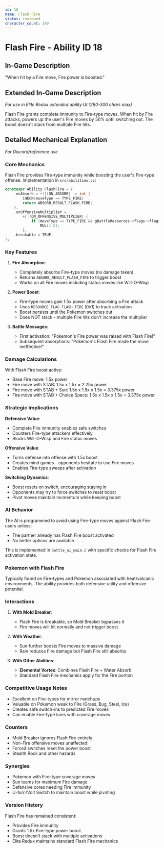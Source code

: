 ```yaml
---
id: 18
name: Flash Fire
status: reviewed
character_count: 190
---
```


# Flash Fire - Ability ID 18

## In-Game Description
"When hit by a Fire move, Fire power is boosted."

## Extended In-Game Description
*For use in Elite Redux extended ability UI (280-300 chars max)*

Flash Fire grants complete immunity to Fire-type moves. When hit by Fire attacks, powers up the user's Fire moves by 50% until switching out. The boost doesn't stack from multiple Fire hits.

## Detailed Mechanical Explanation
*For Discord/reference use*

### Core Mechanics
Flash Fire provides Fire-type immunity while boosting the user's Fire-type offense. Implementation in `src/abilities.cc`:

```cpp
constexpr Ability FlashFire = {
    .onAbsorb = +[](ON_ABSORB) -> int {
        CHECK(moveType == TYPE_FIRE)
        return ABSORB_RESULT_FLASH_FIRE;
    },
    .onOffensiveMultiplier =
        +[](ON_OFFENSIVE_MULTIPLIER) {
            if (moveType == TYPE_FIRE && gBattleResources->flags->flags[battler] & RESOURCE_FLAG_FLASH_FIRE) 
                MUL(1.5);
        },
    .breakable = TRUE,
};
```

### Key Features

1. **Fire Absorption**:
   - Completely absorbs Fire-type moves (no damage taken)
   - Returns `ABSORB_RESULT_FLASH_FIRE` to trigger boost
   - Works on all Fire moves including status moves like Will-O-Wisp

2. **Power Boost**:
   - Fire-type moves gain 1.5x power after absorbing a Fire attack
   - Uses `RESOURCE_FLAG_FLASH_FIRE` (0x1) to track activation
   - Boost persists until the Pokemon switches out
   - Does NOT stack - multiple Fire hits don't increase the multiplier

3. **Battle Messages**:
   - First activation: "Pokemon's Fire power was raised with Flash Fire!"
   - Subsequent absorptions: "Pokemon's Flash Fire made the move ineffective!"

### Damage Calculations
With Flash Fire boost active:
- Base Fire move: 1.5x power
- Fire move with STAB: 1.5x x 1.5x = 2.25x power
- Fire move with STAB + Sun: 1.5x x 1.5x x 1.5x = 3.375x power
- Fire move with STAB + Choice Specs: 1.5x x 1.5x x 1.5x = 3.375x power

### Strategic Implications

**Defensive Value**:
- Complete Fire immunity enables safe switches
- Counters Fire-type attackers effectively  
- Blocks Will-O-Wisp and Fire status moves

**Offensive Value**:
- Turns defense into offense with 1.5x boost
- Creates mind games - opponents hesitate to use Fire moves
- Enables Fire-type sweeps after activation

**Switching Dynamics**:
- Boost resets on switch, encouraging staying in
- Opponents may try to force switches to reset boost
- Pivot moves maintain momentum while keeping boost

### AI Behavior
The AI is programmed to avoid using Fire-type moves against Flash Fire users unless:
- The partner already has Flash Fire boost activated
- No better options are available

This is implemented in `battle_ai_main.c` with specific checks for Flash Fire activation state.

### Pokemon with Flash Fire
Typically found on Fire-types and Pokemon associated with heat/volcanic environments. The ability provides both defensive utility and offensive potential.

### Interactions

1. **With Mold Breaker**:
   - Flash Fire is breakable, so Mold Breaker bypasses it
   - Fire moves will hit normally and not trigger boost

2. **With Weather**:
   - Sun further boosts Fire moves to massive damage
   - Rain reduces Fire damage but Flash Fire still absorbs

3. **With Other Abilities**:
   - **Elemental Vortex**: Combines Flash Fire + Water Absorb
   - Standard Flash Fire mechanics apply for the Fire portion

### Competitive Usage Notes
- Excellent on Fire-types for mirror matchups
- Valuable on Pokemon weak to Fire (Grass, Bug, Steel, Ice)
- Creates safe switch-ins to predicted Fire moves
- Can enable Fire-type lures with coverage moves

### Counters
- Mold Breaker ignores Flash Fire entirely
- Non-Fire offensive moves unaffected
- Forced switches reset the power boost
- Stealth Rock and other hazards

### Synergies
- Pokemon with Fire-type coverage moves
- Sun teams for maximum Fire damage
- Defensive cores needing Fire immunity
- U-turn/Volt Switch to maintain boost while pivoting

### Version History
Flash Fire has remained consistent:
- Provides Fire immunity
- Grants 1.5x Fire-type power boost
- Boost doesn't stack with multiple activations
- Elite Redux maintains standard Flash Fire mechanics